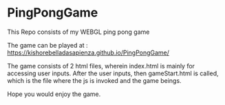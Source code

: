 # PingPongGame
This Repo consists of my WEBGL ping pong game

The game can be played at : https://kishorebelladasapienza.github.io/PingPongGame/

The game consists of 2 html files, wherein index.html is mainly for accessing user inputs. After the user inputs, then gameStart.html is called, which is the file where the js is invoked and the game beings.

Hope you would enjoy the game.


